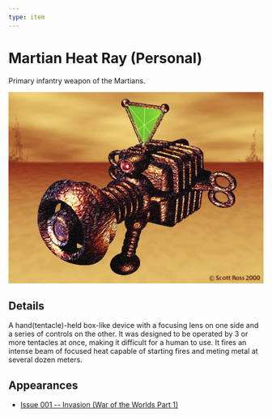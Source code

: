 ```yaml
---
type: item
---
```

# Martian Heat Ray (Personal)
Primary infantry weapon of the Martians.

![|480](../images/Martian_Heat_Ray.jpg)

## Details
A hand(tentacle)-held box-like device with a focusing lens on one side and a series of controls on the other.  It was designed to be operated by 3 or more tentacles at once, making it difficult for a human to use.  It fires an intense beam of focused heat capable of starting fires and meting metal at several dozen meters.

## Appearances
- [Issue 001 -- Invasion (War of the Worlds Part 1)](/sessions/Issue-001.md)

<!--
Secrets
-->